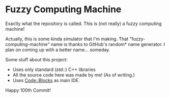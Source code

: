 Fuzzy Computing Machine
=======================

Exactly what the repository is called. This is (not really) a fuzzy computing machine!

Actually, this is some kinda simulator that I'm making. 
That "fuzzy-computing-machine" name is thanks to GitHub's random* name generator. 
I plan on coming up with a better name... someday.

Some stuff about this project:
* Uses only standard (std::) C++ libraries
* All the source code here was made by me! (As of writing.)
* Uses [Code::Blocks](http://www.codeblocks.org/) as main IDE.

Happy 100th Commit!
